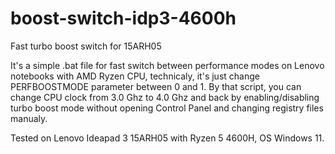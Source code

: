 # boost-switch-idp3-4600h
Fast turbo boost switch for 15ARH05

It's a simple .bat file for fast switch between performance modes on Lenovo notebooks with AMD Ryzen CPU, technicaly, it's just change PERFBOOSTMODE parameter between 0 and 1.
By that script, you can change CPU clock from 3.0 Ghz to 4.0 Ghz and back by enabling/disabling turbo boost mode without opening Control Panel and changing registry files manualy.

Tested on Lenovo Ideapad 3 15ARH05 with Ryzen 5 4600H, OS Windows 11.


